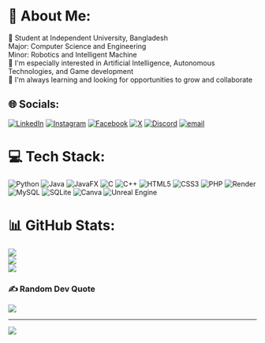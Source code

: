 # 💫 About Me:
🔭 Student at Independent University, Bangladesh<br>      Major: Computer Science and Engineering<br>      Minor: Robotics and Intelligent Machine<br>🧠 I'm especially interested in Artificial Intelligence, Autonomous Technologies, and Game development<br>💭 I'm always learning and looking for opportunities to grow and collaborate


## 🌐 Socials:
[![LinkedIn](https://img.shields.io/badge/LinkedIn-%230077B5.svg?logo=linkedin&logoColor=white)](https://www.linkedin.com/in/jubayer-hossen-7612881a6/) [![Instagram](https://img.shields.io/badge/Instagram-%23E4405F.svg?logo=Instagram&logoColor=white)](https://instagram.com/zobayer.exe) [![Facebook](https://img.shields.io/badge/Facebook-%231877F2.svg?logo=Facebook&logoColor=white)](https://www.facebook.com/zobaer.masum/) [![X](https://img.shields.io/badge/X-black.svg?logo=X&logoColor=white)](https://x.com/zobayer_926) [![Discord](https://img.shields.io/badge/Discord-%237289DA.svg?logo=discord&logoColor=white)](https://discord.gg/zam_926) [![email](https://img.shields.io/badge/Email-D14836?logo=gmail&logoColor=white)](mailto:jubayerhossen.edu@gmail.com) 

# 💻 Tech Stack:
![Python](https://img.shields.io/badge/python-3670A0?style=for-the-badge&logo=python&logoColor=ffdd54) ![Java](https://img.shields.io/badge/java-%23ED8B00.svg?style=for-the-badge&logo=openjdk&logoColor=white) ![JavaFX](https://img.shields.io/badge/javafx-%23FF0000.svg?style=for-the-badge&logo=javafx&logoColor=white) ![C](https://img.shields.io/badge/c-%2300599C.svg?style=for-the-badge&logo=c&logoColor=white) ![C++](https://img.shields.io/badge/c++-%2300599C.svg?style=for-the-badge&logo=c%2B%2B&logoColor=white) ![HTML5](https://img.shields.io/badge/html5-%23E34F26.svg?style=for-the-badge&logo=html5&logoColor=white) ![CSS3](https://img.shields.io/badge/css3-%231572B6.svg?style=for-the-badge&logo=css3&logoColor=white) ![PHP](https://img.shields.io/badge/php-%23777BB4.svg?style=for-the-badge&logo=php&logoColor=white) ![Render](https://img.shields.io/badge/Render-%46E3B7.svg?style=for-the-badge&logo=render&logoColor=white) ![MySQL](https://img.shields.io/badge/mysql-4479A1.svg?style=for-the-badge&logo=mysql&logoColor=white) ![SQLite](https://img.shields.io/badge/sqlite-%2307405e.svg?style=for-the-badge&logo=sqlite&logoColor=white) ![Canva](https://img.shields.io/badge/Canva-%2300C4CC.svg?style=for-the-badge&logo=Canva&logoColor=white) ![Unreal Engine](https://img.shields.io/badge/unrealengine-%23313131.svg?style=for-the-badge&logo=unrealengine&logoColor=white)
# 📊 GitHub Stats:
![](https://github-readme-stats.vercel.app/api?username=Jubayer-Hossen&theme=transparent&hide_border=true&include_all_commits=false&count_private=false)<br/>
![](https://nirzak-streak-stats.vercel.app/?user=Jubayer-Hossen&theme=transparent&hide_border=true)<br/>
![](https://github-readme-stats.vercel.app/api/top-langs/?username=Jubayer-Hossen&theme=transparent&hide_border=true&include_all_commits=false&count_private=false&layout=compact)

### ✍️ Random Dev Quote
![](https://quotes-github-readme.vercel.app/api?type=horizontal&theme=dark)

---
[![](https://visitcount.itsvg.in/api?id=Jubayer-Hossen&icon=10&color=1)](https://visitcount.itsvg.in)

